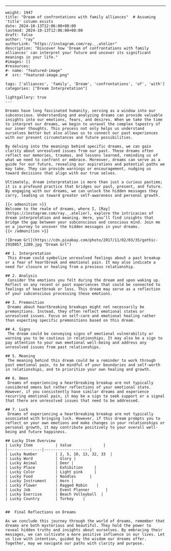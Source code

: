 ---
    weight: 1947
    title: "Dream of confrontations with family alliances"  # Assuming 'title' column exists
    date: 2024-10-13T12:06:00+08:00
    lastmod: 2024-10-13T12:06:00+08:00
    draft: false
    author: "ray"
    authorLink: "https://instagram.com/ray._.atelier"
    description: "Discover how 'Dream of confrontations with family alliances' can interpret your future and uncover its significant meanings in your life."
    #images: []
    #resources:
    #- name: "featured-image"
    #  src: "featured-image.png"
    
    tags: ['alliances', 'family', 'Dream', 'confrontations', 'of', 'with']
    categories: ["Dream Interpretation"]
    
    lightgallery: true
    ---
    
    Dreams have long fascinated humanity, serving as a window into our subconscious. Understanding and analyzing dreams can provide valuable insights into our emotions, fears, and desires. When we take the time to interpret our dreams, we begin to unravel the complex tapestry of our inner thoughts. This process not only helps us understand ourselves better but also allows us to connect our past experiences with our present circumstances and future possibilities.
    
    By delving into the meanings behind specific dreams, we can gain clarity about unresolved issues from our past. These dreams often reflect our memories, traumas, and lessons learned, reminding us of what we need to confront or embrace. Moreover, dreams can serve as a guide for our future, revealing our aspirations and potential paths we may take. They can provide warnings or encouragement, nudging us toward decisions that align with our true selves.
    
    Ultimately, dream interpretation is more than just a curious pastime; it is a profound practice that bridges our past, present, and future. By engaging with our dreams, we can unlock the hidden messages they carry, leading us toward greater self-awareness and personal growth.
    
    {{< admonition >}}
    Welcome to the realm of dreams, where I, [Ray](https://instagram.com/ray._.atelier), explore the intricacies of dream interpretation and meaning. Here, you’ll find insights that bridge the gap between your subconscious and conscious mind. Join me on a journey to uncover the hidden messages in your dreams.
    {{< /admonition >}}
    
    ![Dream Grl](https://cdn.pixabay.com/photo/2017/11/02/03/35/gothic-2910057_1280.jpg "Dream Grl")
    
    ## 1. Interpretation
     This dream could symbolize unresolved feelings about a past breakup or a fear of heartbreak and emotional pain. It may also indicate a need for closure or healing from a previous relationship.
    
    ## 2. Analysis
     Consider the emotions you felt during the dream and upon waking up. Reflect on any recent or past experiences that could be connected to feelings of heartbreak or loss. This dream may serve as a reflection of your subconscious processing these emotions.
    
    ## 3. Premonition
     Dreams about heartbreaking breakups might not necessarily be premonitions. Instead, they often reflect emotional states or unresolved issues. Focus on self-care and emotional healing rather than expecting specific premonitions based on this dream.
    
    ## 4. Signs
     The dream could be conveying signs of emotional vulnerability or warning you to be cautious in relationships. It may also be a sign to pay attention to your own emotional well-being and address any unresolved issues from past relationships.
    
    ## 5. Meaning
     The meaning behind this dream could be a reminder to work through past emotional pain, to be mindful of your boundaries and self-worth in relationships, and to prioritize your own healing and growth.
    
    ## 6. Omen
     Dreams of experiencing a heartbreaking breakup are not typically considered omens but rather reflections of your emotional state. However, if you consistently have similar dreams and experience recurring emotional pain, it may be a sign to seek support or a signal that there are unresolved issues that need to be addressed.
    
    ## 7. Luck
     Dreams of experiencing a heartbreaking breakup are not typically associated with bringing luck. However, if this dream prompts you to reflect on your own emotions and make changes in your relationships or personal growth, it may contribute positively to your overall well-being and future happiness.
    
    ## Lucky Item Overview
    | Lucky Item          | Value              |
    |---------------|--------------------|
    | Lucky Number        | 2, 5, 10, 13, 32, 33  |
    | Lucky Word          | Glory |
    | Lucky Animal        | Deer |
    | Lucky Place         | Exhibition     |
    | Lucky Color         | Light pink     |
    | Lucky Food          | Noodles      |
    | Lucky Instrument    | Horn |
    | Lucky Flower        | Ragged Robin    |
    | Lucky Job           | Event Planner       |
    | Lucky Exercise      | Beach Volleyball  |
    | Lucky Country       | Turkey    |
    
    
    ##  Final Reflections on Dreams
    
    As we conclude this journey through the world of dreams, remember that dreams are both mysterious and beautiful. They hold the power to reveal hidden truths and insights about ourselves. By embracing their messages, we can cultivate a more positive influence in our lives. Let us live with intention, guided by the wisdom our dreams offer. Together, may we navigate our paths with clarity and purpose.
    